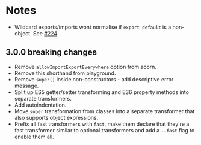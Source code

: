 # Notes

 * Wildcard exports/imports wont normalise if `export default` is a non-object. See [#224](https://github.com/6to5/6to5/issues/224).

## 3.0.0 breaking changes

 * Remove `allowImportExportEverywhere` option from acorn.
 * Remove this shorthand from playground.
 * Remove `super()` inside non-constructors - add descriptive error message.
 * Split up ES5 getter/setter transforming and ES6 property methods into separate transformers.
 * Add autoindentation.
 * Move `super` transformation from classes into a separate transformer that also supports object expressions.
 * Prefix all fast transformers with `fast`, make them declare that they're a fast transformer similar to optional transformers and add a `--fast` flag to enable them all.
